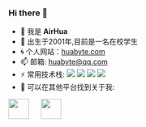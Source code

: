 ### Hi there 👋

- 🔭 我是 **AirHua**
- 🌱 出生于2001年,目前是一名在校学生
- :cyclone: 个人网站：[huabyte.com](https://huabyte.com/)
- 📫 邮箱: [huabyte@qq.com](http://wpa.qq.com/msgrd?v=3&uin=3301833942&site=qq&menu=yes)
- ⚡ 常用技术栈: 
![](https://img.shields.io/badge/-JavaScript-e5cd0c?style=flat-square&logo=JavaScript&labelColor=f7df1e&logoColor=000)
![](https://img.shields.io/badge/-Vue.js-29beb0?style=flat-square&logo=vue.js&labelColor=ffffff&color=4FC08D)
![](https://img.shields.io/badge/-React-29beb0?style=flat-square&logo=React&labelColor=ffffff&color=61DAFB)
![](https://img.shields.io/badge/-Nodejs-43853d?style=flat-square&logo=Node.js&logoColor=white)
- 📮 可以在其他平台找到关于我:

<code><a href="https://space.bilibili.com/450443708"><img height="40" src="https://love.huabyte.com/src/jsm/bilibili.jpg"></a></code>
<code><a href="https://juejin.cn/user/1231918073125544" style="margin-left: 20px"><img height="40" src="https://love.huabyte.com/src/jsm/juejin.png"></a></code>
